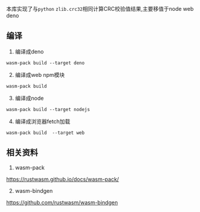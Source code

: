 本库实现了与`python` `zlib.crc32`相同计算CRC校验值结果,主要移值于node web deno

## 编译

1. 编译成deno

`wasm-pack build --target deno `

2. 编译成web npm模块

`wasm-pack build  `

3. 编译成node

`wasm-pack build --target nodejs `

4. 编译成浏览器fetch加载

`wasm-pack build  --target web `


## 相关资料

1. wasm-pack 

https://rustwasm.github.io/docs/wasm-pack/

2. wasm-bindgen

https://github.com/rustwasm/wasm-bindgen